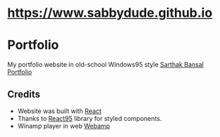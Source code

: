 # https://www.sabbydude.github.io
# Portfolio
My portfolio website in old-school Windows95 style [Sarthak Bansal Portfolio](https://sabbydude.github.io)

## Credits
* Website was built with [React](https://github.com/facebook/react)
* Thanks to [React95](https://github.com/React95/React95) library for styled components.
* Winamp player in web [Webamp](https://github.com/captbaritone/webamp)


